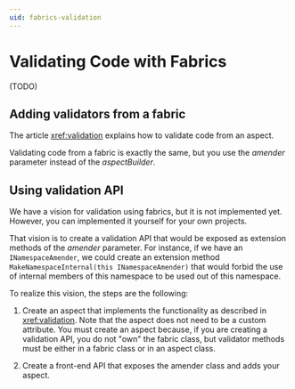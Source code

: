 ```yaml
---
uid: fabrics-validation
---
```


# Validating Code with Fabrics

(TODO)

## Adding validators from a fabric

The article <xref:validation> explains how to validate code from an aspect.

Validating code from a fabric is exactly the same, but you use the _amender_ parameter instead of the _aspectBuilder_.

## Using validation API

We have a vision for validation using fabrics, but it is not implemented yet. However, you can implemented it yourself for your own projects.

That vision is to create a validation API that would be exposed as extension methods of the _amender_ parameter. For instance, if we have an `INamespaceAmender`, we could create an extension method `MakeNamespaceInternal(this INamespaceAmender)` that would forbid the use of internal members of this namespace to be used out of this namespace.

<!--- rather than the line immediatly below this I think the following might be better
To achieve something similar yourself in Metalama at the moment you can do the following: -->
To realize this vision, the steps are the following:

1. Create an aspect that implements the functionality as described in <xref:validation>. Note that the aspect does not need to be a custom attribute. You must create an aspect because, if you are creating a validation API, you do not "own" the fabric class, but validator methods must be either in a fabric class or in an aspect class.

2. Create a front-end API that exposes the amender class and adds your aspect.



